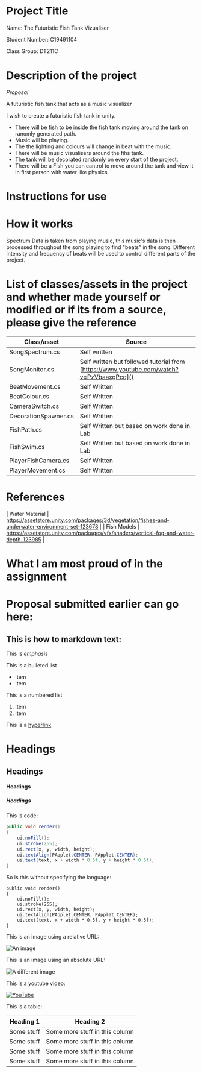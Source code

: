# Project Title

Name: The Futuristic Fish Tank Vizualiser

Student Number: C19491104

Class Group: DT211C

# Description of the project

*Proposal*

A futuristic fish tank that acts as a music visualizer

I wish to create a futuristic fish tank in unity.
 - There will be fish to be inside the fish tank moving around the tank on ranomly generated path.
 - Music will be playing.
 - The the lighting and colours will change in beat with the music.
 - There will be music visualisers around the fihs tank.
 - The tank will be decorated randomly on every start of the project.
 - There will be a Fish you can cantrol to move around the tank and view it in first person with water like physics.

# Instructions for use

# How it works

Spectrum Data is taken from playing music, this music's data is then processed throughout the song playing to find "beats" in the song.
Different intensity and frequency of beats will be used to control different parts of the project.

# List of classes/assets in the project and whether made yourself or modified or if its from a source, please give the reference

| Class/asset | Source |
|-----------|-----------|
| SongSpectrum.cs | Self written  |
| SongMonitor.cs | Self written but followed tutorial from [https://www.youtube.com/watch?v=PzVbaaxgPco]() |
| BeatMovement.cs | Self Written |
| BeatColour.cs | Self Written |
| CameraSwitch.cs | Self Written |
| DecorationSpawner.cs | Self Written |
| FishPath.cs | Self Written but based on work done in Lab |
| FishSwim.cs | Self Written but based on work done in Lab |
| PlayerFishCamera.cs | Self Written |
| PlayerMovement.cs | Self Written |

# References
| Water Material | https://assetstore.unity.com/packages/3d/vegetation/fishes-and-underwater-environment-set-123678 |
| Fish Models | https://assetstore.unity.com/packages/vfx/shaders/vertical-fog-and-water-depth-123985 |

# What I am most proud of in the assignment

# Proposal submitted earlier can go here:

## This is how to markdown text:

This is *emphasis*

This is a bulleted list

- Item
- Item

This is a numbered list

1. Item
1. Item

This is a [hyperlink](http://bryanduggan.org)

# Headings
## Headings
#### Headings
##### Headings

This is code:

```Java
public void render()
{
	ui.noFill();
	ui.stroke(255);
	ui.rect(x, y, width, height);
	ui.textAlign(PApplet.CENTER, PApplet.CENTER);
	ui.text(text, x + width * 0.5f, y + height * 0.5f);
}
```

So is this without specifying the language:

```
public void render()
{
	ui.noFill();
	ui.stroke(255);
	ui.rect(x, y, width, height);
	ui.textAlign(PApplet.CENTER, PApplet.CENTER);
	ui.text(text, x + width * 0.5f, y + height * 0.5f);
}
```

This is an image using a relative URL:

![An image](images/p8.png)

This is an image using an absolute URL:

![A different image](https://bryanduggandotorg.files.wordpress.com/2019/02/infinite-forms-00045.png?w=595&h=&zoom=2)

This is a youtube video:

[![YouTube](http://img.youtube.com/vi/J2kHSSFA4NU/0.jpg)](https://www.youtube.com/watch?v=J2kHSSFA4NU)

This is a table:

| Heading 1 | Heading 2 |
|-----------|-----------|
|Some stuff | Some more stuff in this column |
|Some stuff | Some more stuff in this column |
|Some stuff | Some more stuff in this column |
|Some stuff | Some more stuff in this column |

